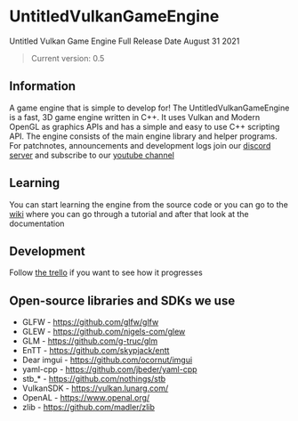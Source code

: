 # UntitledVulkanGameEngine
Untitled Vulkan Game Engine Full Release Date August 31 2021
> Current version: 0.5
## Information
A game engine that is simple to develop for! The UntitledVulkanGameEngine is a fast, 3D game engine written in C++. It uses Vulkan and Modern OpenGL as graphics APIs and has a simple and easy to use C++ scripting API. The engine consists of the main engine library and helper programs. For patchnotes, announcements and development logs join our [discord server](https://discord.gg/4TAwNSx) and subscribe to our [youtube channel](https://www.youtube.com/channel/UCWKEvueStyfeMGnkvVJuGxQ)
## Learning
You can start learning the engine from the source code or you can go to the [wiki](https://github.com/Madman10K/UntitledVulkanGameEngine/wiki) where you can go through a tutorial and after that look at the documentation
## Development
Follow [the trello](https://trello.com/b/0upjsxT0/untitledvukangameengine2) if you want to see how it progresses 
## Open-source libraries and SDKs we use
- GLFW - https://github.com/glfw/glfw
- GLEW - https://github.com/nigels-com/glew
- GLM - https://github.com/g-truc/glm
- EnTT - https://github.com/skypjack/entt
- Dear imgui - https://github.com/ocornut/imgui
- yaml-cpp - https://github.com/jbeder/yaml-cpp
- stb_* - https://github.com/nothings/stb
- VulkanSDK - https://vulkan.lunarg.com/
- OpenAL - https://www.openal.org/
- zlib - https://github.com/madler/zlib
